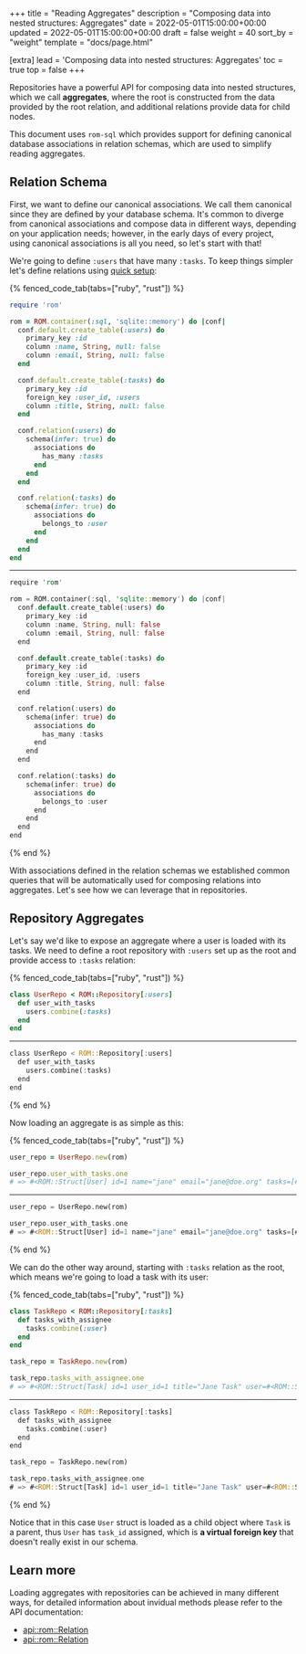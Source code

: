 +++
title = "Reading Aggregates"
description = "Composing data into nested structures: Aggregates"
date = 2022-05-01T15:00:00+00:00
updated = 2022-05-01T15:00:00+00:00
draft = false
weight = 40
sort_by = "weight"
template = "docs/page.html"

[extra]
lead = 'Composing data into nested structures: Aggregates'
toc = true
top = false
+++

Repositories have a powerful API for composing data into nested structures, which we call **aggregates**, where the root is constructed from the data provided by the root relation, and additional relations provide data for child nodes.

This document uses `rom-sql` which provides support for defining canonical database associations in relation schemas, which are used to simplify reading aggregates.

## Relation Schema

First, we want to define our canonical associations. We call them canonical since they are defined by your database schema. It's common to diverge from canonical associations and compose data in different ways, depending on your application needs; however, in the early days of every project, using canonical associations is all you need, so let's start with that!

We're going to define `:users` that have many `:tasks`. To keep things simpler let's define relations using [quick setup](/learn/core/5.2/quick-setup):

{% fenced_code_tab(tabs=["ruby", "rust"]) %}
```ruby
require 'rom'

rom = ROM.container(:sql, 'sqlite::memory') do |conf|
  conf.default.create_table(:users) do
    primary_key :id
    column :name, String, null: false
    column :email, String, null: false
  end

  conf.default.create_table(:tasks) do
    primary_key :id
    foreign_key :user_id, :users
    column :title, String, null: false
  end

  conf.relation(:users) do
    schema(infer: true) do
      associations do
        has_many :tasks
      end
    end
  end

  conf.relation(:tasks) do
    schema(infer: true) do
      associations do
        belongs_to :user
      end
    end
  end
end
```
---
```rust
require 'rom'

rom = ROM.container(:sql, 'sqlite::memory') do |conf|
  conf.default.create_table(:users) do
    primary_key :id
    column :name, String, null: false
    column :email, String, null: false
  end

  conf.default.create_table(:tasks) do
    primary_key :id
    foreign_key :user_id, :users
    column :title, String, null: false
  end

  conf.relation(:users) do
    schema(infer: true) do
      associations do
        has_many :tasks
      end
    end
  end

  conf.relation(:tasks) do
    schema(infer: true) do
      associations do
        belongs_to :user
      end
    end
  end
end
```
{% end %}

With associations defined in the relation schemas we established common queries that will be automatically used for composing relations into aggregates. Let's see how we can leverage that in repositories.

## Repository Aggregates

Let's say we'd like to expose an aggregate where a user is loaded with its tasks. We need to define a root repository with `:users` set up as the root and provide access to `:tasks` relation:

{% fenced_code_tab(tabs=["ruby", "rust"]) %}
```ruby
class UserRepo < ROM::Repository[:users]
  def user_with_tasks
    users.combine(:tasks)
  end
end
```
---
```rust
class UserRepo < ROM::Repository[:users]
  def user_with_tasks
    users.combine(:tasks)
  end
end
```
{% end %}

Now loading an aggregate is as simple as this:

{% fenced_code_tab(tabs=["ruby", "rust"]) %}
```ruby
user_repo = UserRepo.new(rom)

user_repo.user_with_tasks.one
# => #<ROM::Struct[User] id=1 name="jane" email="jane@doe.org" tasks=[#<ROM::Struct[Task] id=1 user_id=1 title="Jane Task">]>
```
---
```rust
user_repo = UserRepo.new(rom)

user_repo.user_with_tasks.one
# => #<ROM::Struct[User] id=1 name="jane" email="jane@doe.org" tasks=[#<ROM::Struct[Task] id=1 user_id=1 title="Jane Task">]>
```
{% end %}

We can do the other way around, starting with `:tasks` relation as the root, which means we're going to load a task with its user:

{% fenced_code_tab(tabs=["ruby", "rust"]) %}
```ruby
class TaskRepo < ROM::Repository[:tasks]
  def tasks_with_assignee
    tasks.combine(:user)
  end
end

task_repo = TaskRepo.new(rom)

task_repo.tasks_with_assignee.one
# => #<ROM::Struct[Task] id=1 user_id=1 title="Jane Task" user=#<ROM::Struct[User] id=1 name="jane" email="jane@doe.org" task_id=1>>
```
---
```rust
class TaskRepo < ROM::Repository[:tasks]
  def tasks_with_assignee
    tasks.combine(:user)
  end
end

task_repo = TaskRepo.new(rom)

task_repo.tasks_with_assignee.one
# => #<ROM::Struct[Task] id=1 user_id=1 title="Jane Task" user=#<ROM::Struct[User] id=1 name="jane" email="jane@doe.org" task_id=1>>
```
{% end %}

Notice that in this case `User` struct is loaded as a child object where `Task` is a parent, thus `User` has `task_id` assigned, which is **a virtual foreign key** that doesn't really exist in our schema.

## Learn more

Loading aggregates with repositories can be achieved in many different ways, for detailed information about invidual methods please refer to the API documentation:

* [api::rom::Relation]( combine)
* [api::rom::Relation]( wrap)
